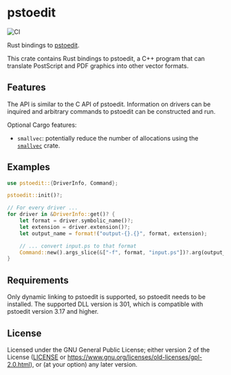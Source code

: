 # pstoedit

![CI](https://github.com/hanmertens/pstoedit-rs/workflows/CI/badge.svg)

Rust bindings to [pstoedit](http://pstoedit.net).

This crate contains Rust bindings to pstoedit, a C++ program that can translate
PostScript and PDF graphics into other vector formats.

## Features

The API is similar to the C API of pstoedit. Information on drivers can be
inquired and arbitrary commands to pstoedit can be constructed and run.

Optional Cargo features:
- `smallvec`: potentially reduce the number of allocations using the
  [`smallvec`](https://crates.io/crates/smallvec) crate.

## Examples

```rust
use pstoedit::{DriverInfo, Command};

pstoedit::init()?;

// For every driver ...
for driver in &DriverInfo::get()? {
    let format = driver.symbolic_name()?;
    let extension = driver.extension()?;
    let output_name = format!("output-{}.{}", format, extension);

    // ... convert input.ps to that format
    Command::new().args_slice(&["-f", format, "input.ps"])?.arg(output_name)?.run()?;
}
```

## Requirements

Only dynamic linking to pstoedit is supported, so pstoedit needs to be
installed. The supported DLL version is 301, which is compatible with pstoedit
version 3.17 and higher.

## License

Licensed under the GNU General Public License; either version 2 of the License
([LICENSE](LICENSE) or https://www.gnu.org/licenses/old-licenses/gpl-2.0.html),
or (at your option) any later version.
